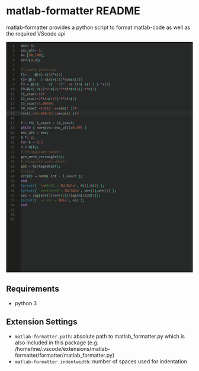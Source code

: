 # matlab-formatter README

matlab-formatter provides a python script to format matlab-code as well as the required VScode api

![IMAGE](images/example.gif)

## Requirements
- python 3

## Extension Settings
* `matlab-formatter.path`: absolute path to matlab_formatter.py which is also included in this package (e.g. /home/me/.vscode/extensions/matlab-formatter/formatter/matlab_formatter.py)
* `matlab-formatter.indentwidth`: number of spaces used for indentation
